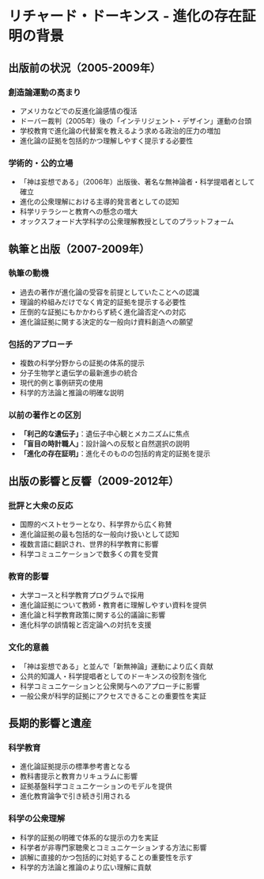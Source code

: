 # リチャード・ドーキンス - 進化の存在証明の背景

## 出版前の状況（2005-2009年）

### 創造論運動の高まり
- アメリカなどでの反進化論感情の復活
- ドーバー裁判（2005年）後の「インテリジェント・デザイン」運動の台頭
- 学校教育で進化論の代替案を教えるよう求める政治的圧力の増加
- 進化論の証拠を包括的かつ理解しやすく提示する必要性

### 学術的・公的立場
- 「神は妄想である」（2006年）出版後、著名な無神論者・科学提唱者として確立
- 進化の公衆理解における主導的発言者としての認知
- 科学リテラシーと教育への懸念の増大
- オックスフォード大学科学の公衆理解教授としてのプラットフォーム

## 執筆と出版（2007-2009年）

### 執筆の動機
- 過去の著作が進化論の受容を前提としていたことへの認識
- 理論的枠組みだけでなく肯定的証拠を提示する必要性
- 圧倒的な証拠にもかかわらず続く進化論否定への対応
- 進化論証拠に関する決定的な一般向け資料創造への願望

### 包括的アプローチ
- 複数の科学分野からの証拠の体系的提示
- 分子生物学と遺伝学の最新進歩の統合
- 現代的例と事例研究の使用
- 科学的方法論と推論の明確な説明

### 以前の著作との区別
- **「利己的な遺伝子」**：遺伝子中心観とメカニズムに焦点
- **「盲目の時計職人」**：設計論への反駁と自然選択の説明
- **「進化の存在証明」**：進化そのものの包括的肯定的証拠を提示

## 出版の影響と反響（2009-2012年）

### 批評と大衆の反応
- 国際的ベストセラーとなり、科学界から広く称賛
- 進化論証拠の最も包括的な一般向け扱いとして認知
- 複数言語に翻訳され、世界的科学教育に影響
- 科学コミュニケーションで数多くの賞を受賞

### 教育的影響
- 大学コースと科学教育プログラムで採用
- 進化論証拠について教師・教育者に理解しやすい資料を提供
- 進化論と科学教育政策に関する公的議論に影響
- 進化科学の誤情報と否定論への対抗を支援

### 文化的意義
- 「神は妄想である」と並んで「新無神論」運動により広く貢献
- 公共的知識人・科学提唱者としてのドーキンスの役割を強化
- 科学コミュニケーションと公衆関与へのアプローチに影響
- 一般公衆が科学的証拠にアクセスできることの重要性を実証

## 長期的影響と遺産

### 科学教育
- 進化論証拠提示の標準参考書となる
- 教科書提示と教育カリキュラムに影響
- 証拠基盤科学コミュニケーションのモデルを提供
- 進化教育論争で引き続き引用される

### 科学の公衆理解
- 科学的証拠の明確で体系的な提示の力を実証
- 科学者が非専門家聴衆とコミュニケーションする方法に影響
- 誤解に直接的かつ包括的に対処することの重要性を示す
- 科学的方法論と推論のより広い理解に貢献